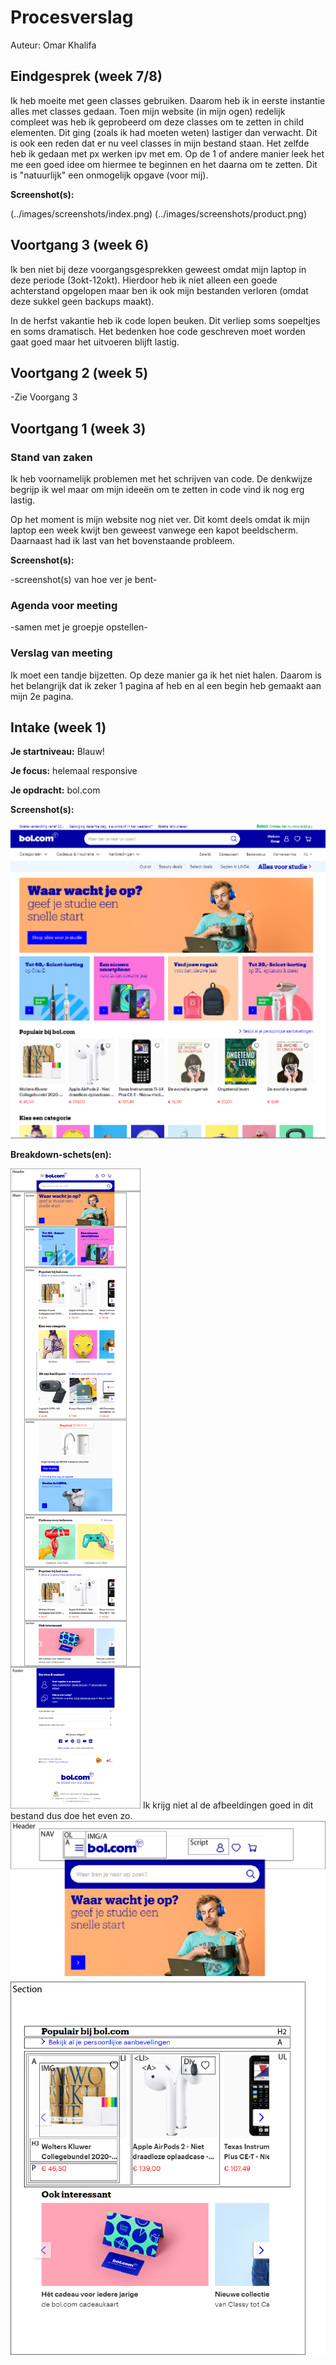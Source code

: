 # Procesverslag
Auteur: Omar Khalifa

## Eindgesprek (week 7/8)

Ik heb moeite met geen classes gebruiken. Daarom heb ik in eerste instantie alles met classes gedaan. Toen mijn website (in mijn ogen) redelijk compleet was heb ik geprobeerd om deze classes om te zetten in child elementen. Dit ging (zoals ik had moeten weten) lastiger dan verwacht. Dit is ook een reden dat er nu veel classes in mijn bestand staan.
Het zelfde heb ik gedaan met px werken ipv met em. Op de 1 of andere manier leek het me een goed idee om hiermee te beginnen en het daarna om te zetten. Dit is "natuurlijk" een onmogelijk opgave (voor mij).

**Screenshot(s):**

(../images/screenshots/index.png)
(../images/screenshots/product.png)



## Voortgang 3 (week 6)

Ik ben niet bij deze voorgangsgesprekken geweest omdat mijn laptop in deze periode (3okt-12okt).
Hierdoor heb ik niet alleen een goede achterstand opgelopen maar ben ik ook mijn bestanden verloren (omdat deze sukkel geen backups maakt).

In de herfst vakantie heb ik code lopen beuken. Dit verliep soms soepeltjes en soms dramatisch. Het bedenken hoe code geschreven moet worden gaat goed maar het uitvoeren blijft lastig.



## Voortgang 2 (week 5)

-Zie Voorgang 3


## Voortgang 1 (week 3)

### Stand van zaken

Ik heb voornamelijk problemen met het schrijven van code. De denkwijze begrijp ik wel maar om mijn ideeën om te zetten in code vind ik nog erg lastig.

Op het moment is mijn website nog niet ver. Dit komt deels omdat ik mijn laptop een week kwijt ben geweest vanwege een kapot beeldscherm. Daarnaast had ik last van het bovenstaande probleem.

**Screenshot(s):**

-screenshot(s) van hoe ver je bent-

### Agenda voor meeting

-samen met je groepje opstellen-

### Verslag van meeting

Ik moet een tandje bijzetten. Op deze manier ga ik het niet halen. Daarom is het belangrijk dat ik zeker 1 pagina af heb en al een begin heb gemaakt aan mijn 2e pagina.



## Intake (week 1)

**Je startniveau:** Blauw!

**Je focus:** helemaal responsive

**Je opdracht:** bol.com

**Screenshot(s):**

![screenshot(s) die een goed beeld geven van de website die je gaat maken](images/BolPuntCom.png)

**Breakdown-schets(en):**

![voorlopige breakdownschets(en) van een of beide pagina's van de site die je gaat maken](images/BolPuntCom_BreakdownSchets1.png)
Ik krijg niet al de afbeeldingen goed in dit bestand dus doe het even zo.
![Breakdown Header](Images/Breakdown.png)
![Breakdown Body](Images/Breakdown1.png)

